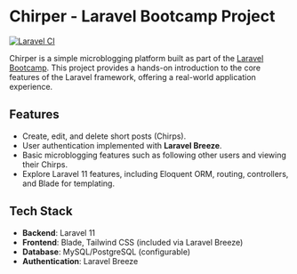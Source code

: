 # Chirper - Laravel Bootcamp Project
[![Laravel CI](https://github.com/gabrielrcosta1/chirper/actions/workflows/laravel-ci.yml/badge.svg)](https://github.com/gabrielrcosta1/chirper/actions/workflows/laravel-ci.yml)

Chirper is a simple microblogging platform built as part of the [Laravel Bootcamp](https://bootcamp.laravel.com/). This project provides a hands-on introduction to the core features of the Laravel framework, offering a real-world application experience.

## Features

- Create, edit, and delete short posts (Chirps).
- User authentication implemented with **Laravel Breeze**.
- Basic microblogging features such as following other users and viewing their Chirps.
- Explore Laravel 11 features, including Eloquent ORM, routing, controllers, and Blade for templating.

## Tech Stack

- **Backend**: Laravel 11
- **Frontend**: Blade, Tailwind CSS (included via Laravel Breeze)
- **Database**: MySQL/PostgreSQL (configurable)
- **Authentication**: Laravel Breeze
